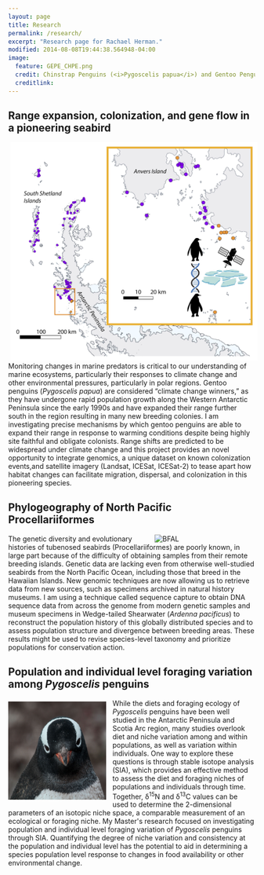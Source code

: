 ```yaml
---
layout: page
title: Research
permalink: /research/
excerpt: "Research page for Rachael Herman."
modified: 2014-08-08T19:44:38.564948-04:00
image:
  feature: GEPE_CHPE.png
  credit: Chinstrap Penguins (<i>Pygoscelis papua</i>) and Gentoo Penguins (<i>P. papua</i>), Danger Islands
  creditlink: 
---
```


## Range expansion, colonization, and gene flow in a pioneering seabird

<img src="/images/GEPE_map.jpg" alt="Gentoo Map" width="800" hspace="5">
Monitoring changes in marine predators is critical to our understanding of marine ecosystems, particularly their responses 
to climate change and other environmental pressures, particularly in polar regions. Gentoo penguins (<i>Pygoscelis papua</i>) are considered 
“climate change winners,” as they have undergone rapid population growth along the Western Antarctic Peninsula since the early 
1990s and have expanded their range further south in the region resulting in many new breeding colonies. I am investigating precise mechanisms by which 
gentoo penguins are able to expand their range in response to warming conditions despite being highly 
site faithful and obligate colonists. Range shifts are predicted to be widespread under climate change and this project provides an 
novel opportunity to integrate genomics, a unique dataset on known colonization events,and satellite imagery 
(Landsat, ICESat, ICESat-2) to tease apart how habitat changes can facilitate migration, dispersal, and colonization in this pioneering species.



## Phylogeography of North Pacific Procellariiformes

<img src="/images/WTSH_specimen.jpg" alt="BFAL" width="200" hspace="5" align="right">
The genetic diversity and evolutionary histories of tubenosed seabirds (Procellariiformes) are poorly known, in large
part because of the difficulty of obtaining samples from their remote breeding islands. Genetic data are lacking even
from otherwise well-studied seabirds from the North Pacific Ocean, including those that breed in the Hawaiian Islands.
New genomic techniques are now allowing us to retrieve data from new sources, such as specimens archived in natural
history museums. I am using a technique called sequence capture to obtain DNA sequence data from across the genome from
modern genetic samples and museum specimens in Wedge-tailed Shearwater (<i>Ardenna pacificus</i>) to reconstruct the population 
history of this globally distributed species and to assess population structure and divergence between breeding areas. These results might be used 
to revise species-level taxonomy and prioritize populations for conservation action.



## Population and individual level foraging variation among <i>Pygoscelis</i> penguins

<img src="/images/GEPE_2.png" alt="GEPE" width="200" height="200" vspace="5" style="PADDING-RIGHT: 13px" align="left">
While the diets and foraging ecology of <i>Pygoscelis</i> penguins have been well studied in the Antarctic Peninsula and
Scotia Arc region, many studies overlook diet and niche variation among and within populations, as well as variation
within individuals. One way to explore these questions is through stable isotope analysis (SIA), which provides an
effective method to assess the diet and foraging niches of populations and individuals through time. Together, δ<sup>15</sup>N and δ<sup>13</sup>C values can
be used to determine the 2-dimensional parameters of an isotopic niche space, a comparable measurement of an ecological
or foraging niche. My Master's research focused on investigating population and individual level foraging variation of
<i>Pygoscelis</i> penguins through SIA. Quantifying the degree of niche variation and consistency at the population and
individual level has the potential to aid in determining a species population level response to changes in food
availability or other environmental change. 






